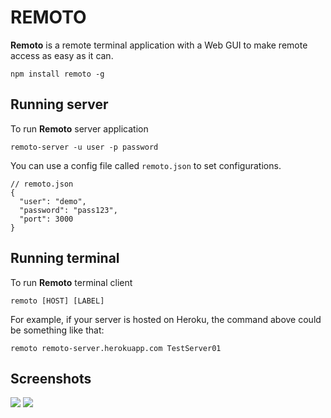 # REMOTO
**Remoto** is a remote terminal application with a Web GUI to make remote access as easy as it can.

```
npm install remoto -g
```

## Running server

To run **Remoto** server application

```
remoto-server -u user -p password
```

You can use a config file called ```remoto.json``` to set configurations.

```
// remoto.json
{
  "user": "demo",
  "password": "pass123",
  "port": 3000
}
```

## Running terminal

To run **Remoto** terminal client

```
remoto [HOST] [LABEL]
```

For example, if your server is hosted on Heroku, the command above could be something like that:

```
remoto remoto-server.herokuapp.com TestServer01
```

## Screenshots
![](http://i.imgur.com/onwnhij.png) ![](http://i.imgur.com/0Pol68N.png)